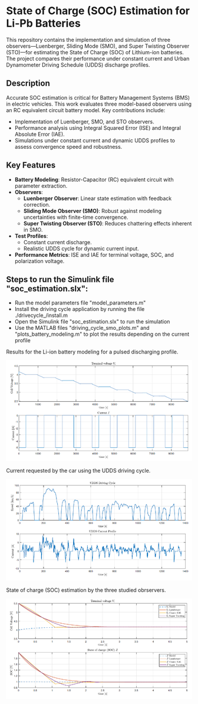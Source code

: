 # State of Charge (SOC) Estimation for Li-Pb Batteries

This repository contains the implementation and simulation of three observers—Luenberger, Sliding Mode (SMO), and Super Twisting Observer (STO)—for estimating the State of Charge (SOC) of Lithium-ion batteries. The project compares their performance under constant current and Urban Dynamometer Driving Schedule (UDDS) discharge profiles.

## Description
Accurate SOC estimation is critical for Battery Management Systems (BMS) in electric vehicles. This work evaluates three model-based observers using an RC equivalent circuit battery model. Key contributions include:
- Implementation of Luenberger, SMO, and STO observers.
- Performance analysis using Integral Squared Error (ISE) and Integral Absolute Error (IAE).
- Simulations under constant current and dynamic UDDS profiles to assess convergence speed and robustness.
  
## Key Features
- **Battery Modeling**: Resistor-Capacitor (RC) equivalent circuit with parameter extraction.
- **Observers**:
  - **Luenberger Observer**: Linear state estimation with feedback correction.
  - **Sliding Mode Observer (SMO)**: Robust against modeling uncertainties with finite-time convergence.
  - **Super Twisting Observer (STO)**: Reduces chattering effects inherent in SMO.
- **Test Profiles**:
  - Constant current discharge.
  - Realistic UDDS cycle for dynamic current input.
- **Performance Metrics**: ISE and IAE for terminal voltage, SOC, and polarization voltage.

## Steps to run the Simulink file "soc_estimation.slx":
 - Run the model parameters file "model_parameters.m"
 - Install the driving cycle application by running the file ./drivecycle_/install.m
 - Open the Simulink file "soc_estimation.slx" to run the simulation
 - Use the MATLAB files "driving_cycle_smo_plots.m" and "plots_battery_modeling.m" to plot the results depending on the current profile
 
Results for the Li-ion battery modeling for a pulsed discharging profile. 

![](images/soc_battery_modeling.PNG)

Current requested by the car using the UDDS driving cycle. 

![](images/udds_charging_profile.PNG)

State of charge (SOC) estimation by the three studied obrservers.

![](images/SMO_tracking_soc.PNG)

